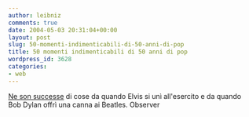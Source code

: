 ```yaml
---
author: leibniz
comments: true
date: 2004-05-03 20:31:04+00:00
layout: post
slug: 50-momenti-indimenticabili-di-50-anni-di-pop
title: 50 momenti indimenticabili di 50 anni di pop
wordpress_id: 3628
categories:
- web
---
```


[Ne son successe](http://observer.guardian.co.uk/review/story/0,6903,1207579,00.html) di cose da quando Elvis si unì all'esercito e da quando Bob Dylan offrì una canna ai Beatles.
Observer
